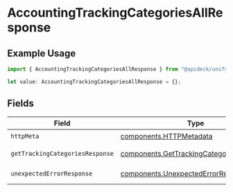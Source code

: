 # AccountingTrackingCategoriesAllResponse

## Example Usage

```typescript
import { AccountingTrackingCategoriesAllResponse } from "@apideck/unify/models/operations";

let value: AccountingTrackingCategoriesAllResponse = {};
```

## Fields

| Field                                                                                                | Type                                                                                                 | Required                                                                                             | Description                                                                                          |
| ---------------------------------------------------------------------------------------------------- | ---------------------------------------------------------------------------------------------------- | ---------------------------------------------------------------------------------------------------- | ---------------------------------------------------------------------------------------------------- |
| `httpMeta`                                                                                           | [components.HTTPMetadata](../../models/components/httpmetadata.md)                                   | :heavy_check_mark:                                                                                   | N/A                                                                                                  |
| `getTrackingCategoriesResponse`                                                                      | [components.GetTrackingCategoriesResponse](../../models/components/gettrackingcategoriesresponse.md) | :heavy_minus_sign:                                                                                   | Tracking categories                                                                                  |
| `unexpectedErrorResponse`                                                                            | [components.UnexpectedErrorResponse](../../models/components/unexpectederrorresponse.md)             | :heavy_minus_sign:                                                                                   | Unexpected error                                                                                     |
